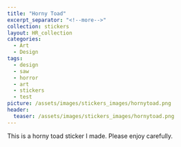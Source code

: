 ```yaml
---
title: "Horny Toad"
excerpt_separator: "<!--more-->"
collection: stickers
layout: HR_collection
categories:
  - Art
  - Design
tags:
  - design
  - saw
  - horror
  - art
  - stickers
  - test
picture: /assets/images/stickers_images/hornytoad.png
header:
  teaser: /assets/images/stickers_images/hornytoad.png
---
```

This is a horny toad sticker I made. Please enjoy carefully.  

